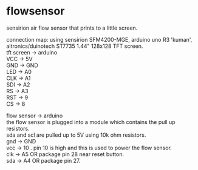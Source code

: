 # flowsensor
sensirion air flow sensor that prints to a little screen.

connection map:
using sensirion SFM4200-MGE, arduino uno R3 'kuman', altronics/duinotech ST7735 1.44" 128x128 TFT screen.   
tft screen  -> arduino   
	VCC -> 5V   
	GND -> GND   
	LED -> A0   
	CLK -> A1   
	SDI -> A2   
	RS  -> A3   
	RST -> 9   
	CS  -> 8
	      
flow sensor -> arduino   
	the flow sensor is plugged into a module which contains the pull up resistors.   
	sda and scl are pulled up to 5V using 10k ohm resistors.   
	gnd  -> GND   
	vcc  -> 10 . pin 10 is high and this is used to power the flow sensor.   
	clk  -> A5 OR package pin 28 near reset button.   
	sda  -> A4 OR package pin 27.    
